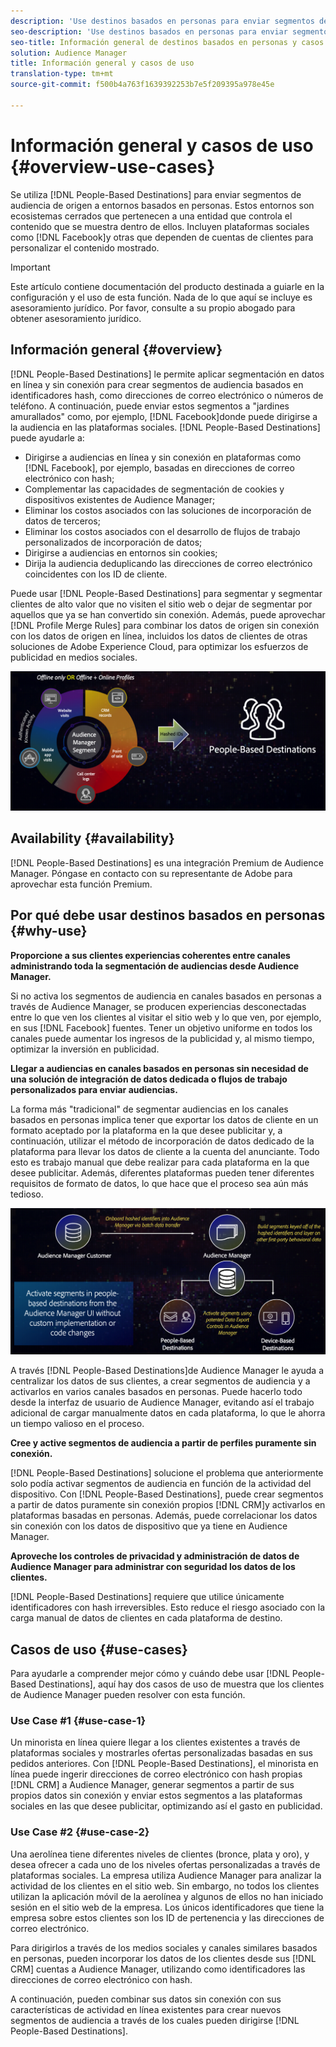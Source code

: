 ```yaml
---
description: 'Use destinos basados en personas para enviar segmentos de audiencia de origen a entornos basados en personas. Estos entornos son ecosistemas cerrados que pertenecen a una entidad que controla el contenido que se muestra dentro de ellos. Incluyen plataformas sociales como Facebook y otras que dependen de cuentas de clientes para personalizar el contenido mostrado. '
seo-description: 'Use destinos basados en personas para enviar segmentos de audiencia de origen a entornos basados en personas. Estos entornos son ecosistemas cerrados que pertenecen a una entidad que controla el contenido que se muestra dentro de ellos. Incluyen plataformas sociales como Facebook y otras que dependen de cuentas de clientes para personalizar el contenido mostrado.  '
seo-title: Información general de destinos basados en personas y casos de uso
solution: Audience Manager
title: Información general y casos de uso
translation-type: tm+mt
source-git-commit: f500b4a763f1639392253b7e5f209395a978e45e

---
```



# Información general y casos de uso {#overview-use-cases}

Se utiliza [!DNL People-Based Destinations] para enviar segmentos de audiencia de origen a entornos basados en personas. Estos entornos son ecosistemas cerrados que pertenecen a una entidad que controla el contenido que se muestra dentro de ellos. Incluyen plataformas sociales como [!DNL Facebook]y otras que dependen de cuentas de clientes para personalizar el contenido mostrado.

>[!IMPORTANT]
>Este artículo contiene documentación del producto destinada a guiarle en la configuración y el uso de esta función. Nada de lo que aquí se incluye es asesoramiento jurídico. Por favor, consulte a su propio abogado para obtener asesoramiento jurídico.

## Información general {#overview}

[!DNL People-Based Destinations] le permite aplicar segmentación en datos en línea y sin conexión para crear segmentos de audiencia basados en identificadores [](people-based-destinations-prerequisites.md#hashing-requirements)hash, como direcciones de correo electrónico o números de teléfono. A continuación, puede enviar estos segmentos a "jardines amurallados" como, por ejemplo, [!DNL Facebook]donde puede dirigirse a la audiencia en las plataformas sociales. [!DNL People-Based Destinations] puede ayudarle a:

* Dirigirse a audiencias en línea y sin conexión en plataformas como [!DNL Facebook], por ejemplo, basadas en direcciones de correo electrónico con hash;
* Complementar las capacidades de segmentación de cookies y dispositivos existentes de Audience Manager;
* Eliminar los costos asociados con las soluciones de incorporación de datos de terceros;
* Eliminar los costos asociados con el desarrollo de flujos de trabajo personalizados de incorporación de datos;
* Dirigirse a audiencias en entornos sin cookies;
* Dirija la audiencia deduplicando las direcciones de correo electrónico coincidentes con los ID de cliente.

Puede usar [!DNL People-Based Destinations] para segmentar y segmentar clientes de alto valor que no visiten el sitio web o dejar de segmentar por aquellos que ya se han convertido sin conexión. Además, puede aprovechar [!DNL Profile Merge Rules] para combinar los datos de origen sin conexión con los datos de origen en línea, incluidos los datos de clientes de otras soluciones de Adobe Experience Cloud, para optimizar los esfuerzos de publicidad en medios sociales.

![pbd-overview](assets/pbd-overview.png)

## Availability {#availability}

[!DNL People-Based Destinations] es una integración Premium de Audience Manager. Póngase en contacto con su representante de Adobe para aprovechar esta función Premium.

## Por qué debe usar destinos basados en personas {#why-use}

**Proporcione a sus clientes experiencias coherentes entre canales administrando toda la segmentación de audiencias desde Audience Manager.**

Si no activa los segmentos de audiencia en canales basados en personas a través de Audience Manager, se producen experiencias desconectadas entre lo que ven los clientes al visitar el sitio web y lo que ven, por ejemplo, en sus [!DNL Facebook] fuentes. Tener un objetivo uniforme en todos los canales puede aumentar los ingresos de la publicidad y, al mismo tiempo, optimizar la inversión en publicidad.

**Llegar a audiencias en canales basados en personas sin necesidad de una solución de integración de datos dedicada o flujos de trabajo personalizados para enviar audiencias.**

La forma más "tradicional" de segmentar audiencias en los canales basados en personas implica tener que exportar los datos de cliente en un formato aceptado por la plataforma en la que desee publicitar y, a continuación, utilizar el método de incorporación de datos dedicado de la plataforma para llevar los datos de cliente a la cuenta del anunciante. Todo esto es trabajo manual que debe realizar para cada plataforma en la que desee publicitar. Además, diferentes plataformas pueden tener diferentes requisitos de formato de datos, lo que hace que el proceso sea aún más tedioso.

![pbd-overview](assets/pbd-diagram.png)

A través [!DNL People-Based Destinations]de Audience Manager le ayuda a centralizar los datos de sus clientes, a crear segmentos de audiencia y a activarlos en varios canales basados en personas. Puede hacerlo todo desde la interfaz de usuario de Audience Manager, evitando así el trabajo adicional de cargar manualmente datos en cada plataforma, lo que le ahorra un tiempo valioso en el proceso.

**Cree y active segmentos de audiencia a partir de perfiles puramente sin conexión.**

[!DNL People-Based Destinations] solucione el problema que anteriormente solo podía activar segmentos de audiencia en función de la actividad del dispositivo. Con [!DNL People-Based Destinations], puede crear segmentos a partir de datos puramente sin conexión propios [!DNL CRM]y activarlos en plataformas basadas en personas. Además, puede correlacionar los datos sin conexión con los datos de dispositivo que ya tiene en Audience Manager.

**Aproveche los controles de privacidad y administración de datos de Audience Manager para administrar con seguridad los datos de los clientes.**

[!DNL People-Based Destinations] requiere que utilice únicamente identificadores con hash irreversibles. Esto reduce el riesgo asociado con la carga manual de datos de clientes en cada plataforma de destino.

## Casos de uso {#use-cases}

Para ayudarle a comprender mejor cómo y cuándo debe usar [!DNL People-Based Destinations], aquí hay dos casos de uso de muestra que los clientes de Audience Manager pueden resolver con esta función.

### Use Case #1 {#use-case-1}

Un minorista en línea quiere llegar a los clientes existentes a través de plataformas sociales y mostrarles ofertas personalizadas basadas en sus pedidos anteriores. Con [!DNL People-Based Destinations], el minorista en línea puede ingerir direcciones de correo electrónico con hash propias [!DNL CRM] a Audience Manager, generar segmentos a partir de sus propios datos sin conexión y enviar estos segmentos a las plataformas sociales en las que desee publicitar, optimizando así el gasto en publicidad.

### Use Case #2 {#use-case-2}

Una aerolínea tiene diferentes niveles de clientes (bronce, plata y oro), y desea ofrecer a cada uno de los niveles ofertas personalizadas a través de plataformas sociales. La empresa utiliza Audience Manager para analizar la actividad de los clientes en el sitio web. Sin embargo, no todos los clientes utilizan la aplicación móvil de la aerolínea y algunos de ellos no han iniciado sesión en el sitio web de la empresa. Los únicos identificadores que tiene la empresa sobre estos clientes son los ID de pertenencia y las direcciones de correo electrónico.

Para dirigirlos a través de los medios sociales y canales similares basados en personas, pueden incorporar los datos de los clientes desde sus [!DNL CRM] cuentas a Audience Manager, utilizando como identificadores las direcciones de correo electrónico con hash.

A continuación, pueden combinar sus datos sin conexión con sus características de actividad en línea existentes para crear nuevos segmentos de audiencia a través de los cuales pueden dirigirse [!DNL People-Based Destinations].
